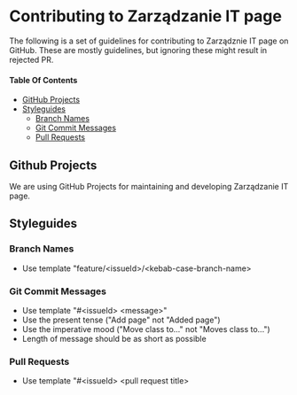 # Contributing to Zarządzanie IT page

The following is a set of guidelines for contributing to Zarządznie IT page on GitHub. These are mostly guidelines, but ignoring these might result in rejected PR.

#### Table Of Contents

* [GitHub Projects](#github-projects)
* [Styleguides](#styleguides)
  * [Branch Names](#branch-names)
  * [Git Commit Messages](#git-commit-messages)
  * [Pull Requests](#pull-requests)

## Github Projects
We are using GitHub Projects for maintaining and developing Zarządzanie IT page.

## Styleguides

### Branch Names
* Use template "feature/\<issueId\>/\<kebab-case-branch-name\>

### Git Commit Messages

* Use template "#\<issueId\> \<message\>"
* Use the present tense ("Add page" not "Added page")
* Use the imperative mood ("Move class to..." not "Moves class to...")
* Length of message should be as short as possible

### Pull Requests
* Use template "#\<issueId\> \<pull request title\>